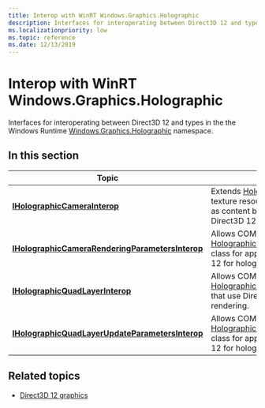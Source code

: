 ```yaml
---
title: Interop with WinRT Windows.Graphics.Holographic
description: Interfaces for interoperating between Direct3D 12 and types in the the Windows Runtime [Windows.Graphics.Holographic](/uwp/api/windows.graphics.holographic) namespace.
ms.localizationpriority: low
ms.topic: reference
ms.date: 12/13/2019
---
```


# Interop with WinRT Windows.Graphics.Holographic

Interfaces for interoperating between Direct3D 12 and types in the the Windows Runtime [Windows.Graphics.Holographic](/uwp/api/windows.graphics.holographic) namespace.

## In this section
| Topic | Description |
|-|-|
| [**IHolographicCameraInterop**](/windows/win32/api/windows.graphics.holographic.interop/nn-windows-graphics-holographic-interop-iholographiccamerainterop) | Extends [HolographicCamera](/uwp/api/windows.graphics.holographic.holographiccamera) to allow 2D texture resources to be created and used as content buffers for apps using Direct3D 12 for holographic rendering. |
| [**IHolographicCameraRenderingParametersInterop**](/windows/win32/api/windows.graphics.holographic.interop/nn-windows-graphics-holographic-interop-iholographiccamerarenderingparametersinterop) | Allows COM interop with the [HolographicCameraRenderingParameters](/uwp/api/windows.graphics.holographic.holographiccamerarenderingparameters) class for applications that use Direct3D 12 for holographic rendering. |
| [**IHolographicQuadLayerInterop**](/windows/win32/api/windows.graphics.holographic.interop/nn-windows-graphics-holographic-interop-iholographicquadlayerinterop) | Allows COM interop with the [HolographicQuadLayer](/uwp/api/windows.graphics.holographic.holographicquadlayer) class for apps that use Direct3D 12 for holographic rendering. |
| [**IHolographicQuadLayerUpdateParametersInterop**](/windows/win32/api/windows.graphics.holographic.interop/nn-windows-graphics-holographic-interop-iholographicquadlayerupdateparametersinterop) | Allows COM interop with the [HolographicQuadLayerUpdateParameters](/uwp/api/windows.graphics.holographic.holographicquadlayerupdateparameters) class for applications that use Direct3D 12 for holographic rendering. |

## Related topics

* [Direct3D 12 graphics](./direct3d-12-graphics.md)